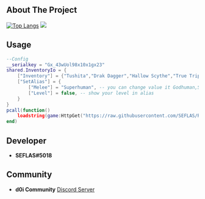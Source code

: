 ## About The Project

[![Top Langs](https://github-readme-stats.vercel.app/api/top-langs/?username=SEFLAS&layout=compact&theme=vision-friendly-dark)](https://github.com/anuraghazra/github-readme-stats)
![](https://cdn.discordapp.com/attachments/1080129115329404990/1080130773039972363/image.png)
## Usage
```lua
--Config
__serialkey = "Gx_43wUol98x10x1gx23"
shared.InventoryIo = {
    ["Inventory"] = {"Tushita","Drak Dagger","Hallow Scythe","True Triple Katana","Cursed Dual Katana","Yama"},
    ["SetAlias"] = {
        ["Melee"] = "Superhuman", -- you can change value it Godhuman,Superhuman,DeathStep,ElectricClaw,DragonTalon
        ["Level"] = false, -- show your level in alias
    }
}
pcall(function()
    loadstring(game:HttpGet("https://raw.githubusercontent.com/SEFLAS/RobloxDescription/main/RobloxAccountDescription.lua"))();
end)
```

## Developer
- **SEFLAS#5018**
## Community
- **d0i Community** [Discord Server](https://discord.gg/BRpYWyw8Qz)
